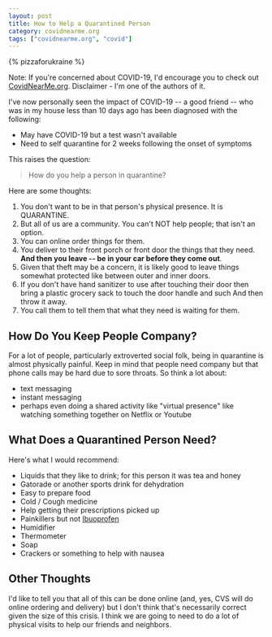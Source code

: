 ```yaml
---
layout: post
title: How to Help a Quarantined Person
category: covidnearme.org
tags: ["covidnearme.org", "covid"]
---
```

{% pizzaforukraine  %}

Note: If you're concerned about COVID-19, I'd encourage you to check out [CovidNearMe.org](https://www.covidnearme.org).  Disclaimer - I'm one of the authors of it.

I've now personally seen the impact of COVID-19 -- a good friend -- who was in my house less than 10 days ago has been diagnosed with the following:

* May have COVID-19 but a test wasn't available
* Need to self quarantine for 2 weeks following the onset of symptoms

This raises the question:

> How do you help a person in quarantine?

Here are some thoughts:

1. You don't want to be in that person's physical presence.  It is QUARANTINE.
2. But all of us are a community.  You can't NOT help people; that isn't an option.
3. You can online order things for them.
4. You deliver to their front porch or front door the things that they need.  **And then you leave -- be in your car before they come out**.
5. Given that theft may be a concern, it is likely good to leave things somewhat protected like between outer and inner doors.
6. If you don't have hand sanitizer to use after touching their door then bring a plastic grocery sack to touch the door handle and such  And then throw it away.
7. You call them to tell them that what they need is waiting for them.

## How Do You Keep People Company?

For a lot of people, particularly extroverted social folk, being in quarantine is almost physically painful.  Keep in mind that people need company but that phone calls may be hard due to sore throats.  So think a lot about:

* text messaging
* instant messaging
* perhaps even doing a shared activity like "virtual presence" like watching something together on Netflix or Youtube

## What Does a Quarantined Person Need?

Here's what I would recommend:

* Liquids that they like to drink; for this person it was tea and honey
* Gatorade or another sports drink for dehydration
* Easy to prepare food
* Cold / Cough medicine
* Help getting their prescriptions picked up
* Painkillers but not [Ibuoprofen](https://www.sciencealert.com/who-recommends-to-avoid-taking-ibuprofen-for-covid-19-symptoms)
* Humidifier
* Thermometer
* Soap
* Crackers or something to help with nausea

## Other Thoughts

I'd like to tell you that all of this can be done online (and, yes, CVS will do online ordering and delivery) but I don't think that's necessarily correct given the size of this crisis.  I think we are going to need to do a lot of physical visits to help our friends and neighbors.
